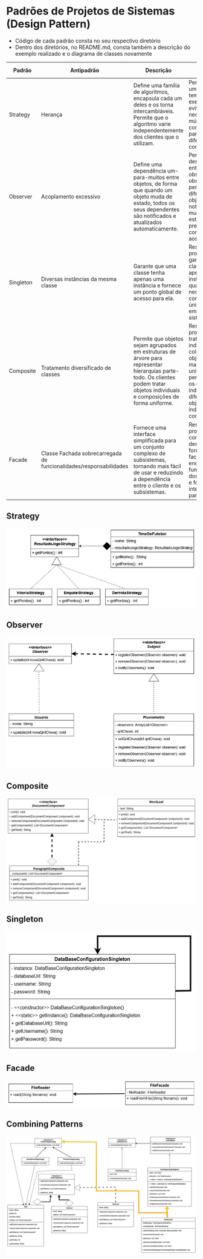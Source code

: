 # Padrões de Projetos de Sistemas (Design Pattern)

- Código de cada padrão consta no seu respectivo diretório
- Dentro dos diretórios, no README.md, consta também a descrição do exemplo realizado e o diagrama de classes novamente

<table>
  <thead>
    <tr>
      <th>Padrão</th>
      <th>Antipadrão</th>
      <th>Descrição</th>
      <th>Problema Resolvido</th>
    </tr>
  </thead>
  <tbody>
    <tr>
      <td>Strategy</td>
      <td>Herança</td>
      <td>Define uma família de algoritmos, encapsula cada um deles e os torna intercambiáveis. Permite que o algoritmo varie independentemente dos clientes que o utilizam.</td>
      <td>Permite escolher um algoritmo em tempo de execução, evitando a necessidade de múltiplos condicionais para lidar com diferentes comportamentos.</td>
    </tr>
    <tr>
      <td>Observer</td>
      <td>Acoplamento excessivo</td>
      <td>Define uma dependência um-para-muitos entre objetos, de forma que quando um objeto muda de estado, todos os seus dependentes são notificados e atualizados automaticamente.</td>
      <td>Permite o desacoplamento entre o sujeito observado e os observadores, permitindo que diferentes objetos sejam notificados de mudanças de estado sem que precisem conhecer uns aos outros.</td>
    </tr>
    <tr>
      <td>Singleton</td>
      <td>Diversas instâncias da mesma classe</td>
      <td>Garante que uma classe tenha apenas uma instância e fornece um ponto global de acesso para ela.</td>
      <td>Resolve o problema de garantir que uma classe tenha apenas uma instância, útil quando é necessário compartilhar uma única instância em todo o sistema.</td>
    </tr>
    <tr>
      <td>Composite</td>
      <td>Tratamento diversificado de classes</td>
      <td>Permite que objetos sejam agrupados em estruturas de árvore para representar hierarquias parte-todo. Os clientes podem tratar objetos individuais e composições de forma uniforme.</td>
      <td>Resolve o problema de tratar objetos individuais e coleções de objetos de maneira uniforme, permitindo que os clientes sejam indiferentes à diferença entre objetos individuais e composições.</td>
    </tr>
    <tr>
      <td>Facade</td>
      <td> Classe Fachada sobrecarregada de funcionalidades/responsabilidades</td>
      <td>Fornece uma interface simplificada para um conjunto complexo de subsistemas, tornando mais fácil de usar e reduzindo a dependência entre o cliente e os subsistemas.</td>
      <td>Resolve o problema de complexidade desnecessária, fornecendo uma fachada que encapsula a funcionalidade dos subsistemas e fornece uma interface simples para o cliente.</td>
    </tr>
  </tbody>
</table>

## Strategy
![UML Strategy](https://github.com/SoSoJigsaw/bertoti/blob/main/Padroes%20de%20Projeto/Strategy/UML/Strategy2.jpg)

## Observer
![UML Observer](https://github.com/SoSoJigsaw/bertoti/blob/main/Padroes%20de%20Projeto/Observer/UML/Observer2.jpg)

## Composite
![UML Composite](https://github.com/SoSoJigsaw/bertoti/blob/main/Padroes%20de%20Projeto/Composite/UML/Composite2.jpg)

## Singleton
![UML Singleton](https://github.com/SoSoJigsaw/bertoti/blob/main/Padroes%20de%20Projeto/Singleton/UML/Singleton2.jpg)

## Facade
![UML Facade](https://github.com/SoSoJigsaw/bertoti/blob/main/Padroes%20de%20Projeto/Facade/UML/Facade2.jpg)

## Combining Patterns
![UML Combining Patterns](https://github.com/SoSoJigsaw/bertoti/blob/main/Padroes%20de%20Projeto/Combining%20Patterns/UML/Patterns.jpg)
